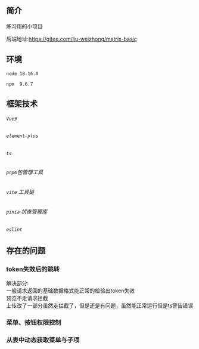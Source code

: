 ## 简介

练习用的小项目

后端地址:https://gitee.com/liu-weizhong/matrix-basic

## 环境

`node 18.16.0`

`npm  9.6.7`

## 框架技术

###### `Vue3`

###### `element-plus`

###### `ts`

###### `pnpm`包管理工具

###### `vite` 工具链

###### `pinia` 状态管理库

###### `eslint`

## 存在的问题

### token失效后的跳转

解决部分:<br>
一般请求返回的基础数据格式能正常的检验出token失效<br>
预览不走请求拦截<br>
上传改了一部分虽然走拦截了，但是还是有问题，虽然能正常运行但是ts警告错误

### 菜单、按钮权限控制

### 从表中动态获取菜单与子项
